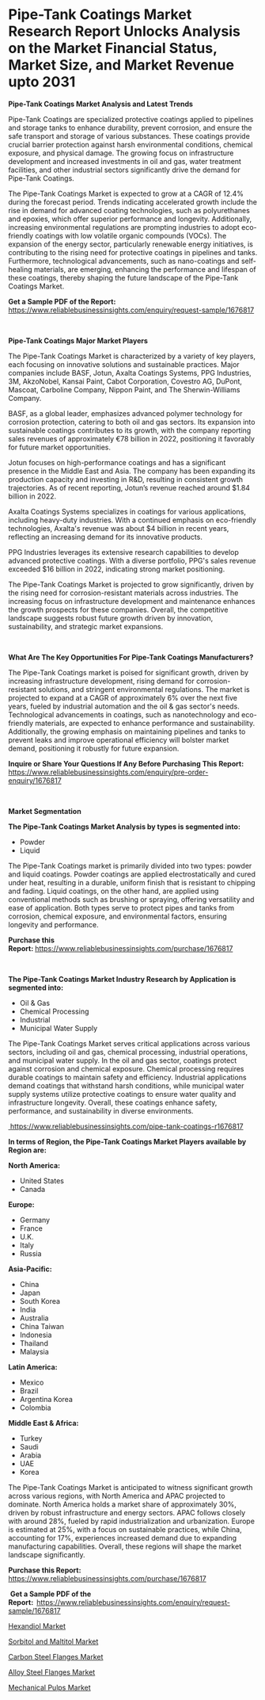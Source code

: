 <p><h1>Pipe-Tank Coatings Market Research Report Unlocks Analysis on the Market Financial Status, Market Size, and Market Revenue upto 2031</h1></p><p><strong>Pipe-Tank Coatings Market Analysis and Latest Trends</strong></p>
<p><p>Pipe-Tank Coatings are specialized protective coatings applied to pipelines and storage tanks to enhance durability, prevent corrosion, and ensure the safe transport and storage of various substances. These coatings provide crucial barrier protection against harsh environmental conditions, chemical exposure, and physical damage. The growing focus on infrastructure development and increased investments in oil and gas, water treatment facilities, and other industrial sectors significantly drive the demand for Pipe-Tank Coatings.</p><p>The Pipe-Tank Coatings Market is expected to grow at a CAGR of 12.4% during the forecast period. Trends indicating accelerated growth include the rise in demand for advanced coating technologies, such as polyurethanes and epoxies, which offer superior performance and longevity. Additionally, increasing environmental regulations are prompting industries to adopt eco-friendly coatings with low volatile organic compounds (VOCs). The expansion of the energy sector, particularly renewable energy initiatives, is contributing to the rising need for protective coatings in pipelines and tanks. Furthermore, technological advancements, such as nano-coatings and self-healing materials, are emerging, enhancing the performance and lifespan of these coatings, thereby shaping the future landscape of the Pipe-Tank Coatings Market.</p></p>
<p><strong>Get a Sample PDF of the Report:&nbsp;</strong> <a href="https://www.reliablebusinessinsights.com/enquiry/request-sample/1676817?utm_campaign=97&utm_medium=2&utm_source=Github&utm_content=ia&utm_term=11122024&utm_id=pipe-tank-coatings">https://www.reliablebusinessinsights.com/enquiry/request-sample/1676817</a></p>
<p>&nbsp;</p>
<p><strong>Pipe-Tank Coatings Major Market Players</strong></p>
<p><p>The Pipe-Tank Coatings Market is characterized by a variety of key players, each focusing on innovative solutions and sustainable practices. Major companies include BASF, Jotun, Axalta Coatings Systems, PPG Industries, 3M, AkzoNobel, Kansai Paint, Cabot Corporation, Covestro AG, DuPont, Mascoat, Carboline Company, Nippon Paint, and The Sherwin-Williams Company.</p><p>BASF, as a global leader, emphasizes advanced polymer technology for corrosion protection, catering to both oil and gas sectors. Its expansion into sustainable coatings contributes to its growth, with the company reporting sales revenues of approximately €78 billion in 2022, positioning it favorably for future market opportunities.</p><p>Jotun focuses on high-performance coatings and has a significant presence in the Middle East and Asia. The company has been expanding its production capacity and investing in R&D, resulting in consistent growth trajectories. As of recent reporting, Jotun’s revenue reached around $1.84 billion in 2022.</p><p>Axalta Coatings Systems specializes in coatings for various applications, including heavy-duty industries. With a continued emphasis on eco-friendly technologies, Axalta's revenue was about $4 billion in recent years, reflecting an increasing demand for its innovative products.</p><p>PPG Industries leverages its extensive research capabilities to develop advanced protective coatings. With a diverse portfolio, PPG's sales revenue exceeded $16 billion in 2022, indicating strong market positioning.</p><p>The Pipe-Tank Coatings Market is projected to grow significantly, driven by the rising need for corrosion-resistant materials across industries. The increasing focus on infrastructure development and maintenance enhances the growth prospects for these companies. Overall, the competitive landscape suggests robust future growth driven by innovation, sustainability, and strategic market expansions.</p></p>
<p>&nbsp;</p>
<p><strong>What Are The Key Opportunities For Pipe-Tank Coatings Manufacturers?</strong></p>
<p><p>The Pipe-Tank Coatings market is poised for significant growth, driven by increasing infrastructure development, rising demand for corrosion-resistant solutions, and stringent environmental regulations. The market is projected to expand at a CAGR of approximately 6% over the next five years, fueled by industrial automation and the oil & gas sector's needs. Technological advancements in coatings, such as nanotechnology and eco-friendly materials, are expected to enhance performance and sustainability. Additionally, the growing emphasis on maintaining pipelines and tanks to prevent leaks and improve operational efficiency will bolster market demand, positioning it robustly for future expansion.</p></p>
<p><strong>Inquire or Share Your Questions If Any Before Purchasing This Report:</strong> <a href="https://www.reliablebusinessinsights.com/enquiry/pre-order-enquiry/1676817?utm_campaign=97&utm_medium=2&utm_source=Github&utm_content=ia&utm_term=11122024&utm_id=pipe-tank-coatings">https://www.reliablebusinessinsights.com/enquiry/pre-order-enquiry/1676817</a></p>
<p>&nbsp;</p>
<p><strong>Market Segmentation</strong></p>
<p><strong>The Pipe-Tank Coatings Market Analysis by types is segmented into:</strong></p>
<p><ul><li>Powder</li><li>Liquid</li></ul></p>
<p><p>The Pipe-Tank Coatings market is primarily divided into two types: powder and liquid coatings. Powder coatings are applied electrostatically and cured under heat, resulting in a durable, uniform finish that is resistant to chipping and fading. Liquid coatings, on the other hand, are applied using conventional methods such as brushing or spraying, offering versatility and ease of application. Both types serve to protect pipes and tanks from corrosion, chemical exposure, and environmental factors, ensuring longevity and performance.</p></p>
<p><strong>Purchase this Report:&nbsp;</strong><a href="https://www.reliablebusinessinsights.com/purchase/1676817?utm_campaign=97&utm_medium=2&utm_source=Github&utm_content=ia&utm_term=11122024&utm_id=pipe-tank-coatings">https://www.reliablebusinessinsights.com/purchase/1676817</a></p>
<p>&nbsp;</p>
<p><strong>The Pipe-Tank Coatings Market Industry Research by Application is segmented into:</strong></p>
<p><ul><li>Oil & Gas</li><li>Chemical Processing</li><li>Industrial</li><li>Municipal Water Supply</li></ul></p>
<p><p>The Pipe-Tank Coatings Market serves critical applications across various sectors, including oil and gas, chemical processing, industrial operations, and municipal water supply. In the oil and gas sector, coatings protect against corrosion and chemical exposure. Chemical processing requires durable coatings to maintain safety and efficiency. Industrial applications demand coatings that withstand harsh conditions, while municipal water supply systems utilize protective coatings to ensure water quality and infrastructure longevity. Overall, these coatings enhance safety, performance, and sustainability in diverse environments.</p></p>
<p><a href="https://www.reliablebusinessinsights.com/pipe-tank-coatings-r1676817?utm_campaign=97&utm_medium=2&utm_source=Github&utm_content=ia&utm_term=11122024&utm_id=pipe-tank-coatings">&nbsp;https://www.reliablebusinessinsights.com/pipe-tank-coatings-r1676817</a></p>
<p><strong>In terms of Region, the Pipe-Tank Coatings Market Players available by Region are:</strong></p>
<p>
    <p> <strong> North America: </strong>
        <ul>
            <li>United States</li>
            <li>Canada</li>
        </ul>
        </p> 
    <p> <strong> Europe: </strong>
        <ul>
            <li>Germany</li>
            <li>France</li>
            <li>U.K.</li>
            <li>Italy</li>
            <li>Russia</li>
        </ul>
        </p> 
    <p> <strong> Asia-Pacific: </strong>
        <ul>
            <li>China</li>
            <li>Japan</li>
            <li>South Korea</li>
            <li>India</li>
            <li>Australia</li>
            <li>China Taiwan</li>
            <li>Indonesia</li>
            <li>Thailand</li>
            <li>Malaysia</li>
        </ul>
        </p> 
    <p> <strong> Latin America: </strong>
        <ul>
            <li>Mexico</li>
            <li>Brazil</li>
            <li>Argentina Korea</li>
            <li>Colombia</li>
        </ul>
        </p> 
    <p> <strong> Middle East & Africa: </strong>
        <ul>
            <li>Turkey</li>
            <li>Saudi</li>
            <li>Arabia</li>
            <li>UAE</li>
            <li>Korea</li>
        </ul>
    </p>
    </p>
<p><p>The Pipe-Tank Coatings Market is anticipated to witness significant growth across various regions, with North America and APAC projected to dominate. North America holds a market share of approximately 30%, driven by robust infrastructure and energy sectors. APAC follows closely with around 28%, fueled by rapid industrialization and urbanization. Europe is estimated at 25%, with a focus on sustainable practices, while China, accounting for 17%, experiences increased demand due to expanding manufacturing capabilities. Overall, these regions will shape the market landscape significantly.</p></p>
<p><strong>Purchase this Report: </strong><a href="https://www.reliablebusinessinsights.com/purchase/1676817?utm_campaign=97&utm_medium=2&utm_source=Github&utm_content=ia&utm_term=11122024&utm_id=pipe-tank-coatings">https://www.reliablebusinessinsights.com/purchase/1676817</a></p>
<p>&nbsp;<strong>Get a Sample PDF of the Report:&nbsp;&nbsp;</strong><a href="https://www.reliablebusinessinsights.com/enquiry/request-sample/1676817?utm_campaign=97&utm_medium=2&utm_source=Github&utm_content=ia&utm_term=11122024&utm_id=pipe-tank-coatings">https://www.reliablebusinessinsights.com/enquiry/request-sample/1676817</a></p>
<p><strong></strong></p>
<p><p><a href="https://www.linkedin.com/pulse/hexandiol-market-analysis-report-2024-2031-sales-revenue-key-sxulc?utm_campaign=97&utm_medium=2&utm_source=Github&utm_content=ia&utm_term=11122024&utm_id=pipe-tank-coatings">Hexandiol Market</a></p><p><a href="https://www.linkedin.com/pulse/north-americas-sorbitol-maltitol-market-size-share-trends-forecast-i2jkf?utm_campaign=97&utm_medium=2&utm_source=Github&utm_content=ia&utm_term=11122024&utm_id=pipe-tank-coatings">Sorbitol and Maltitol Market</a></p><p><a href="https://www.linkedin.com/pulse/growth-opportunities-challenges-carbon-steel-flanges-market-cvtjc?utm_campaign=97&utm_medium=2&utm_source=Github&utm_content=ia&utm_term=11122024&utm_id=pipe-tank-coatings">Carbon Steel Flanges Market</a></p><p><a href="https://www.linkedin.com/pulse/growth-forecast-alloy-steel-flanges-market-63-cagr-2024-2031-4qadc?utm_campaign=97&utm_medium=2&utm_source=Github&utm_content=ia&utm_term=11122024&utm_id=pipe-tank-coatings">Alloy Steel Flanges Market</a></p><p><a href="https://www.linkedin.com/pulse/market-dynamics-mechanical-pulps-projected-67-cagr-from-2024-gcogc?utm_campaign=97&utm_medium=2&utm_source=Github&utm_content=ia&utm_term=11122024&utm_id=pipe-tank-coatings">Mechanical Pulps Market</a></p></p>